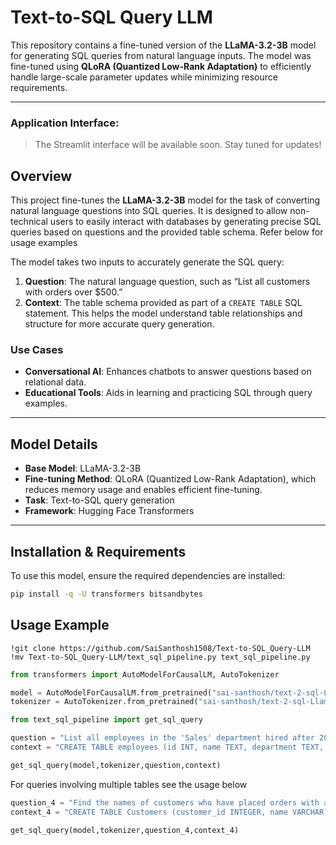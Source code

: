 # Text-to-SQL Query LLM

This repository contains a fine-tuned version of the **LLaMA-3.2-3B** model for generating SQL queries from natural language inputs. The model was fine-tuned using **QLoRA (Quantized Low-Rank Adaptation)** to efficiently handle large-scale parameter updates while minimizing resource requirements.  

---
### Application Interface: 
> The Streamlit interface will be available soon. Stay tuned for updates!

## Overview

This project fine-tunes the **LLaMA-3.2-3B** model for the task of converting natural language questions into SQL queries. It is designed to allow non-technical users to easily interact with databases by generating precise SQL queries based on questions and the provided table schema. Refer below for usage examples

The model takes two inputs to accurately generate the SQL query:

1. **Question**: The natural language question, such as “List all customers with orders over $500.”  
2. **Context**: The table schema provided as part of a `CREATE TABLE` SQL statement. This helps the model understand table relationships and structure for more accurate query generation.

### Use Cases
- **Conversational AI**: Enhances chatbots to answer questions based on relational data.
- **Educational Tools**: Aids in learning and practicing SQL through query examples.
  
---

## Model Details
- **Base Model**: LLaMA-3.2-3B  
- **Fine-tuning Method**: QLoRA (Quantized Low-Rank Adaptation), which reduces memory usage and enables efficient fine-tuning.  
- **Task**: Text-to-SQL query generation  
- **Framework**: Hugging Face Transformers  

---

## Installation & Requirements

To use this model, ensure the required dependencies are installed:

```bash
pip install -q -U transformers bitsandbytes
```

## Usage Example
```
!git clone https://github.com/SaiSanthosh1508/Text-to-SQL_Query-LLM
!mv Text-to-SQL_Query-LLM/text_sql_pipeline.py text_sql_pipeline.py
```

```python
from transformers import AutoModelForCausalLM, AutoTokenizer

model = AutoModelForCausalLM.from_pretrained("sai-santhosh/text-2-sql-Llama-3.2-3B",load_in_4bit=True)
tokenizer = AutoTokenizer.from_pretrained("sai-santhosh/text-2-sql-Llama-3.2-3B")

from text_sql_pipeline import get_sql_query

question = "List all employees in the 'Sales' department hired after 2020."
context = "CREATE TABLE employees (id INT, name TEXT, department TEXT, hire_date DATE);"

get_sql_query(model,tokenizer,question,context)
```
For queries involving multiple tables see the usage below

```python
question_4 = "Find the names of customers who have placed orders with a total amount greater than the average order amount."
context_4 = "CREATE TABLE Customers (customer_id INTEGER, name VARCHAR); CREATE TABLE Orders (order_id INTEGER, customer_id INTEGER, amount INTEGER);"

get_sql_query(model,tokenizer,question_4,context_4)
```

